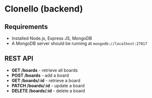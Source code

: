 # Clonello (backend)

## Requirements
- Installed Node.js, Express JS, MongoDB
- A MongoDB server should be running at ```mongodb://localhost:27017```

## REST API

- **GET /boards** - retrieve all boards
- **POST /boards** - add a board
- **GET /boards/:id** - retrieve a board
- **PATCH /boards/:id** - update a board
- **DELETE /boards/:id** - delete a board